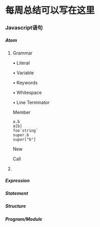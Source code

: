 # 每周总结可以写在这里
### Javascript语句

##### Atom

1. Grammar

   • Literal 

   • Variable 

   • Keywords 

   • Whitespace 

   • Line Terminator

   Member

   ```
   a.b
   a[b]
   foo`string`
   super.b
   super["b"]
   ```

   New

   Call

2. 

##### Expression

##### Statement

##### Structure

##### Program/Module
